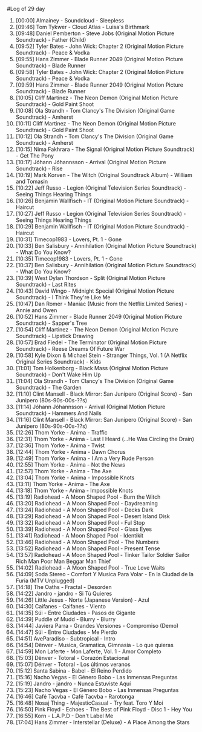 #Log of 29 day

1. [00:00] Almainey - Soundcloud - Sleepless
1. [09:46] Tom Tykwer - Cloud Atlas - Luisa's Birthmark
1. [09:48] Daniel Pemberton - Steve Jobs (Original Motion Picture Soundtrack) - Father (Child)
1. [09:52] Tyler Bates - John Wick: Chapter 2 (Original Motion Picture Soundtrack) - Peace & Vodka
1. [09:55] Hans Zimmer - Blade Runner 2049 (Original Motion Picture Soundtrack) - Blade Runner
1. [09:58] Tyler Bates - John Wick: Chapter 2 (Original Motion Picture Soundtrack) - Peace & Vodka
1. [09:59] Hans Zimmer - Blade Runner 2049 (Original Motion Picture Soundtrack) - Blade Runner
1. [10:05] Cliff Martinez - The Neon Demon (Original Motion Picture Soundtrack) - Gold Paint Shoot
1. [10:08] Ola Strandh - Tom Clancy's The Division (Original Game Soundtrack) - Amherst
1. [10:11] Cliff Martinez - The Neon Demon (Original Motion Picture Soundtrack) - Gold Paint Shoot
1. [10:12] Ola Strandh - Tom Clancy's The Division (Original Game Soundtrack) - Amherst
1. [10:15] Nima Fakhrara - The Signal (Original Motion Picture Soundtrack) - Get The Pony
1. [10:17] Jóhann Jóhannsson - Arrival (Original Motion Picture Soundtrack) - Rise
1. [10:19] Mark Korven - The Witch (Original Soundtrack Album) - William and Tomasin
1. [10:22] Jeff Russo - Legion (Original Television Series Soundtrack) - Seeing Things Hearing Things
1. [10:26] Benjamin Wallfisch - IT (Original Motion Picture Soundtrack) - Haircut
1. [10:27] Jeff Russo - Legion (Original Television Series Soundtrack) - Seeing Things Hearing Things
1. [10:29] Benjamin Wallfisch - IT (Original Motion Picture Soundtrack) - Haircut
1. [10:31] Timecop1983 - Lovers, Pt. 1 - Gone
1. [10:33] Ben Salisbury - Annihilation (Original Motion Picture Soundtrack) - What Do You Know?
1. [10:35] Timecop1983 - Lovers, Pt. 1 - Gone
1. [10:37] Ben Salisbury - Annihilation (Original Motion Picture Soundtrack) - What Do You Know?
1. [10:39] West Dylan Thordson - Split (Original Motion Picture Soundtrack) - Last Rites
1. [10:43] David Wingo - Midnight Special (Original Motion Picture Soundtrack) - I Think They're Like Me
1. [10:47] Dan Romer - Maniac (Music from the Netflix Limited Series) - Annie and Owen
1. [10:52] Hans Zimmer - Blade Runner 2049 (Original Motion Picture Soundtrack) - Sapper's Tree
1. [10:54] Cliff Martinez - The Neon Demon (Original Motion Picture Soundtrack) - Lipstick Drawing
1. [10:57] Brad Fiedel - The Terminator (Original Motion Picture Soundtrack) - Reese Dreams Of Future War
1. [10:58] Kyle Dixon & Michael Stein - Stranger Things, Vol. 1 (A Netflix Original Series Soundtrack) - Kids
1. [11:01] Tom Holkenborg - Black Mass (Original Motion Picture Soundtrack) - Don't Wake Him Up
1. [11:04] Ola Strandh - Tom Clancy's The Division (Original Game Soundtrack) - The Garden
1. [11:10] Clint Mansell - Black Mirror: San Junipero (Original Score) - San Junipero (80s-90s-00s-??s)
1. [11:14] Jóhann Jóhannsson - Arrival (Original Motion Picture Soundtrack) - Hammers And Nails
1. [11:16] Clint Mansell - Black Mirror: San Junipero (Original Score) - San Junipero (80s-90s-00s-??s)
1. [12:26] Thom Yorke - Anima - Traffic
1. [12:31] Thom Yorke - Anima - Last I Heard (...He Was Circling the Drain)
1. [12:36] Thom Yorke - Anima - Twist
1. [12:44] Thom Yorke - Anima - Dawn Chorus
1. [12:49] Thom Yorke - Anima - I Am a Very Rude Person
1. [12:55] Thom Yorke - Anima - Not the News
1. [12:57] Thom Yorke - Anima - The Axe
1. [13:04] Thom Yorke - Anima - Impossible Knots
1. [13:11] Thom Yorke - Anima - The Axe
1. [13:18] Thom Yorke - Anima - Impossible Knots
1. [13:19] Radiohead - A Moon Shaped Pool - Burn the Witch
1. [13:20] Radiohead - A Moon Shaped Pool - Daydreaming
1. [13:24] Radiohead - A Moon Shaped Pool - Decks Dark
1. [13:29] Radiohead - A Moon Shaped Pool - Desert Island Disk
1. [13:32] Radiohead - A Moon Shaped Pool - Ful Stop
1. [13:39] Radiohead - A Moon Shaped Pool - Glass Eyes
1. [13:41] Radiohead - A Moon Shaped Pool - Identikit
1. [13:46] Radiohead - A Moon Shaped Pool - The Numbers
1. [13:52] Radiohead - A Moon Shaped Pool - Present Tense
1. [13:57] Radiohead - A Moon Shaped Pool - Tinker Tailor Soldier Sailor Rich Man Poor Man Beggar Man Thief
1. [14:02] Radiohead - A Moon Shaped Pool - True Love Waits
1. [14:09] Soda Stereo - Comfort Y Musica Para Volar - En la Ciudad de la Furia (MTV Unplugged)
1. [14:18] The Oaths - Fractal - Desorden
1. [14:22] Jandro - jandro - Si Tú Quieres
1. [14:26] Little Jesus - Norte (Japanese Version) - Azul
1. [14:30] Caifanes - Caifanes - Viento
1. [14:35] Súi - Entre Ciudades - Pasos de Gigante
1. [14:39] Puddle of Mudd - Blurry - Blurry
1. [14:44] Javiera Parra - Grandes Versiones - Compromiso (Demo)
1. [14:47] Súi - Entre Ciudades - Me Pierdo
1. [14:51] AveParadiso - Subtropical - Intro
1. [14:54] Dënver - Musica, Gramatica, Gimnasia - Lo que quieras
1. [14:59] Mon Laferte - Mon Laferte, Vol. 1 - Amor Completo
1. [15:03] Dënver - Totoral - Corazón Estacional
1. [15:07] Dënver - Totoral - Los últimos veranos
1. [15:12] Santa Sabina - Babel - El Reino Perdido
1. [15:16] Nacho Vegas - El Género Bobo - Las Inmensas Preguntas
1. [15:19] Jandro - jandro - Nunca Estuviste Aquí
1. [15:23] Nacho Vegas - El Género Bobo - Las Inmensas Preguntas
1. [16:46] Café Tacvba - Café Tacvba - Rarotonga
1. [16:48] Nosaj Thing - MajesticCasual - Try feat. Toro Y Moi
1. [16:50] Pink Floyd - Echoes - The Best of Pink Floyd - Disc 1 - Hey You
1. [16:55] Korn - L.A.P.D - Don't Label Me
1. [17:04] Hans Zimmer - Interstellar (Deluxe) - A Place Among the Stars
